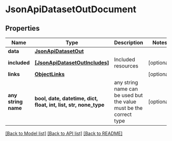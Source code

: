 # JsonApiDatasetOutDocument


## Properties
Name | Type | Description | Notes
------------ | ------------- | ------------- | -------------
**data** | [**JsonApiDatasetOut**](JsonApiDatasetOut.md) |  | 
**included** | [**[JsonApiDatasetOutIncludes]**](JsonApiDatasetOutIncludes.md) | Included resources | [optional] 
**links** | [**ObjectLinks**](ObjectLinks.md) |  | [optional] 
**any string name** | **bool, date, datetime, dict, float, int, list, str, none_type** | any string name can be used but the value must be the correct type | [optional]

[[Back to Model list]](../README.md#documentation-for-models) [[Back to API list]](../README.md#documentation-for-api-endpoints) [[Back to README]](../README.md)


